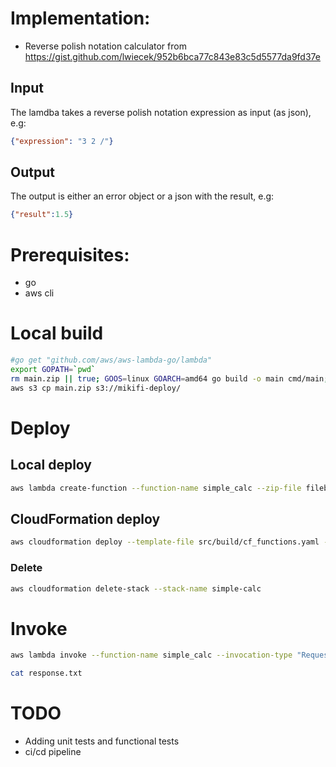 # Implementation:
* Reverse polish notation calculator from https://gist.github.com/lwiecek/952b6bca77c843e83c5d5577da9fd37e


## Input

The lamdba takes a reverse polish notation expression as input (as json), e.g:

```json
{"expression": "3 2 /"}
```
## Output

The output is either an error object or a json with the result, e.g:

```json
{"result":1.5}
```


# Prerequisites:
* go
* aws cli 


# Local build
```sh
#go get "github.com/aws/aws-lambda-go/lambda"
export GOPATH=`pwd`
rm main.zip || true; GOOS=linux GOARCH=amd64 go build -o main cmd/main; zip main.zip main; rm main || true
aws s3 cp main.zip s3://mikifi-deploy/
```
# Deploy

## Local deploy

```sh
aws lambda create-function --function-name simple_calc --zip-file fileb://main.zip --handler main --runtime go1.x --role "arn:aws:iam::801927127646:role/lambda-basic-execution"
```

## CloudFormation deploy
```sh
aws cloudformation deploy --template-file src/build/cf_functions.yaml --stack-name simple-calc --capabilities CAPABILITY_NAMED_IAM
```

### Delete
```sh
aws cloudformation delete-stack --stack-name simple-calc
```


# Invoke

```sh
aws lambda invoke --function-name simple_calc --invocation-type "RequestResponse" --payload '{"expression": "3 3 *"}' --cli-binary-format raw-in-base64-out  response.txt

cat response.txt 
```

# TODO
* Adding unit tests and functional tests
* ci/cd pipeline

